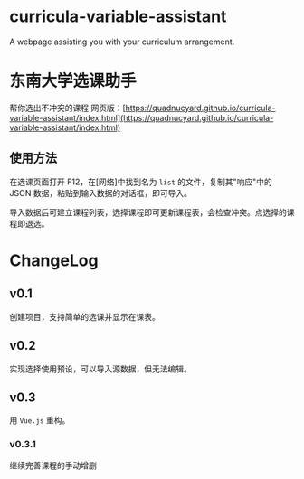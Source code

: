 # curricula-variable-assistant
A webpage assisting you with your curriculum arrangement.

# 东南大学选课助手
帮你选出不冲突的课程
网页版：[https://quadnucyard.github.io/curricula-variable-assistant/index.html](https://quadnucyard.github.io/curricula-variable-assistant/index.html)

## 使用方法
在选课页面打开 F12，在[网络]中找到名为 `list` 的文件，复制其"响应"中的 JSON 数据，粘贴到输入数据的对话框，即可导入。

导入数据后可建立课程列表，选择课程即可更新课程表，会检查冲突。点选择的课程即退选。

# ChangeLog

## v0.1
创建项目，支持简单的选课并显示在课表。

## v0.2
实现选择使用预设，可以导入源数据，但无法编辑。

## v0.3
用 `Vue.js` 重构。

### v0.3.1
继续完善课程的手动增删